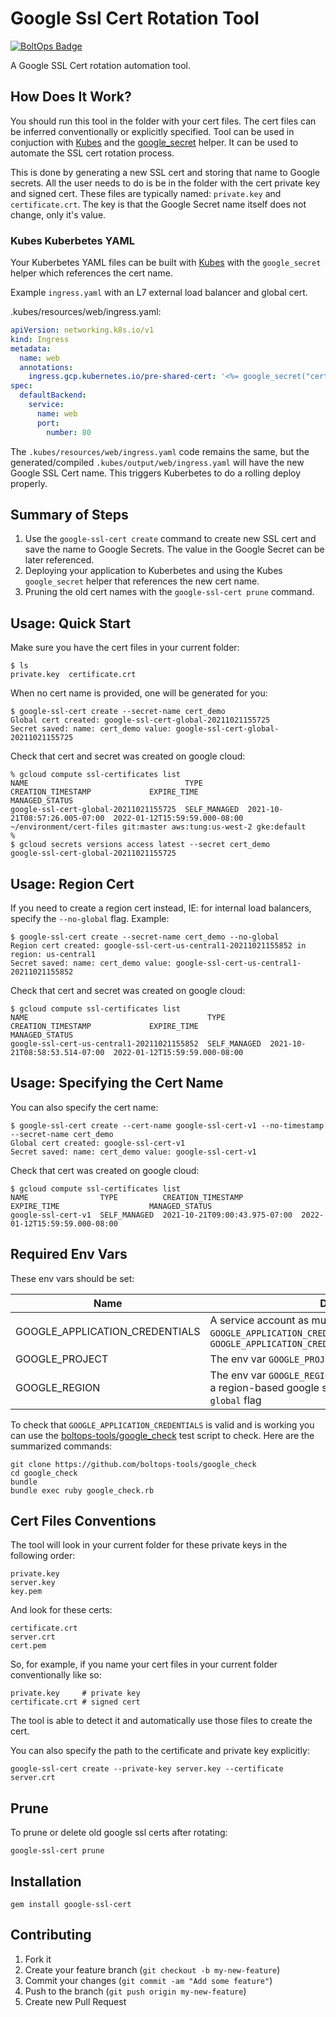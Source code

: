 # Google Ssl Cert Rotation Tool

[![BoltOps Badge](https://img.boltops.com/boltops/badges/boltops-badge.png)](https://www.boltops.com)

A Google SSL Cert rotation automation tool.

## How Does It Work?

You should run this tool in the folder with your cert files. The cert files can be inferred conventionally or explicitly specified. Tool can be used in conjuction with [Kubes](https://kubes.guru/) and the [google_secret](https://kubes.guru/docs/helpers/google/secrets/) helper. It can be used to automate the SSL cert rotation process.

This is done by generating a new SSL cert and storing that name to Google secrets.  All the user needs to do is be in the folder with the cert private key and signed cert. These files are typically named: `private.key` and `certificate.crt`.  The key is that the Google Secret name itself does not change, only it's value.

### Kubes Kuberbetes YAML

Your Kuberbetes YAML files can be built with [Kubes](https://kubes.guru/) with the `google_secret` helper which references the cert name.

Example `ingress.yaml` with an L7 external load balancer and global cert.

.kubes/resources/web/ingress.yaml:

```yaml
apiVersion: networking.k8s.io/v1
kind: Ingress
metadata:
  name: web
  annotations:
    ingress.gcp.kubernetes.io/pre-shared-cert: '<%= google_secret("cert_demo", base64: false) %>'
spec:
  defaultBackend:
    service:
      name: web
      port:
        number: 80
```

The `.kubes/resources/web/ingress.yaml` code remains the same, but the generated/compiled ``.kubes/output/web/ingress.yaml`` will have the new Google SSL Cert name.  This triggers Kuberbetes to do a rolling deploy properly.

## Summary of Steps

1. Use the `google-ssl-cert create` command to create new SSL cert and save the name to Google Secrets.  The value in the Google Secret can be later referenced.
2. Deploying your application to Kuberbetes and using the Kubes `google_secret` helper that references the new cert name.
3. Pruning the old cert names with the `google-ssl-cert prune` command.

## Usage: Quick Start

Make sure you have the cert files in your current folder:

    $ ls
    private.key  certificate.crt

When no cert name is provided, one will be generated for you:

    $ google-ssl-cert create --secret-name cert_demo
    Global cert created: google-ssl-cert-global-20211021155725
    Secret saved: name: cert_demo value: google-ssl-cert-global-20211021155725

Check that cert and secret was created on google cloud:

    % gcloud compute ssl-certificates list
    NAME                                   TYPE          CREATION_TIMESTAMP             EXPIRE_TIME                    MANAGED_STATUS
    google-ssl-cert-global-20211021155725  SELF_MANAGED  2021-10-21T08:57:26.005-07:00  2022-01-12T15:59:59.000-08:00
    ~/environment/cert-files git:master aws:tung:us-west-2 gke:default
    %
    $ gcloud secrets versions access latest --secret cert_demo
    google-ssl-cert-global-20211021155725

## Usage: Region Cert

If you need to create a region cert instead, IE: for internal load balancers, specify the `--no-global` flag. Example:

    $ google-ssl-cert create --secret-name cert_demo --no-global
    Region cert created: google-ssl-cert-us-central1-20211021155852 in region: us-central1
    Secret saved: name: cert_demo value: google-ssl-cert-us-central1-20211021155852

Check that cert and secret was created on google cloud:

    $ gcloud compute ssl-certificates list
    NAME                                        TYPE          CREATION_TIMESTAMP             EXPIRE_TIME                    MANAGED_STATUS
    google-ssl-cert-us-central1-20211021155852  SELF_MANAGED  2021-10-21T08:58:53.514-07:00  2022-01-12T15:59:59.000-08:00

## Usage: Specifying the Cert Name

You can also specify the cert name:

    $ google-ssl-cert create --cert-name google-ssl-cert-v1 --no-timestamp --secret-name cert_demo
    Global cert created: google-ssl-cert-v1
    Secret saved: name: cert_demo value: google-ssl-cert-v1

Check that cert was created on google cloud:

    $ gcloud compute ssl-certificates list
    NAME                TYPE          CREATION_TIMESTAMP             EXPIRE_TIME                    MANAGED_STATUS
    google-ssl-cert-v1  SELF_MANAGED  2021-10-21T09:00:43.975-07:00  2022-01-12T15:59:59.000-08:00

## Required Env Vars

These env vars should be set:

Name | Description
--- | ---
GOOGLE\_APPLICATION_CREDENTIALS | A service account as must be set up with `GOOGLE_APPLICATION_CREDENTIALS`. IE: `export GOOGLE_APPLICATION_CREDENTIALS=~/.gcp/credentials.json`
GOOGLE_PROJECT | The env var `GOOGLE_PROJECT` and must be set.
GOOGLE_REGION | The env var `GOOGLE_REGION` and must be set when creating a region-based google ssl cert. So when using the `--no-global` flag

To check that `GOOGLE_APPLICATION_CREDENTIALS` is valid and is working you can use the [boltops-tools/google_check](https://github.com/boltops-tools/google_check) test script to check. Here are the summarized commands:

    git clone https://github.com/boltops-tools/google_check
    cd google_check
    bundle
    bundle exec ruby google_check.rb

## Cert Files Conventions

The tool will look in your current folder for these private keys in the following order:

    private.key
    server.key
    key.pem

And look for these certs:

    certificate.crt
    server.crt
    cert.pem

So, for example, if you name your cert files in your current folder conventionally like so:

    private.key     # private key
    certificate.crt # signed cert

The tool is able to detect it and automatically use those files to create the cert.

You can also specify the path to the certificate and private key explicitly:

    google-ssl-cert create --private-key server.key --certificate server.crt

## Prune

To prune or delete old google ssl certs after rotating:

    google-ssl-cert prune

## Installation

    gem install google-ssl-cert

## Contributing

1. Fork it
2. Create your feature branch (`git checkout -b my-new-feature`)
3. Commit your changes (`git commit -am "Add some feature"`)
4. Push to the branch (`git push origin my-new-feature`)
5. Create new Pull Request
